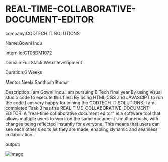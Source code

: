 # REAL-TIME-COLLABORATIVE-DOCUMENT-EDITOR

company:CODTECH IT SOLUTIONS

Name:Gowni Indu

Intern Id:CT06DM1072

Domain:Full Stack Web Development

Duration:6 Weeks

Mentor:Neela Santhosh Kumar 

Description:I am Gowni Indu.I am pursuing B Tech final year.By using visual studio code to execute this files. By using HTML,CSS and JAVASCIPT to run the code.I am very happy for joining the CODTECH IT SOLUTIONS. I am completed Task 3 has the REAL-TIME-COLLABORATIVE-DOCUMENT-EDITOR. A "real-time collaborative document editor" is a software tool that allows multiple users to work on the same document simultaneously, with changes being reflected instantly for everyone. This means that users can see each other's edits as they are made, enabling dynamic and seamless collaboration.

output:

![Image](https://github.com/user-attachments/assets/2f76fc8a-ee42-48d1-8d2e-181431f5ea24)
